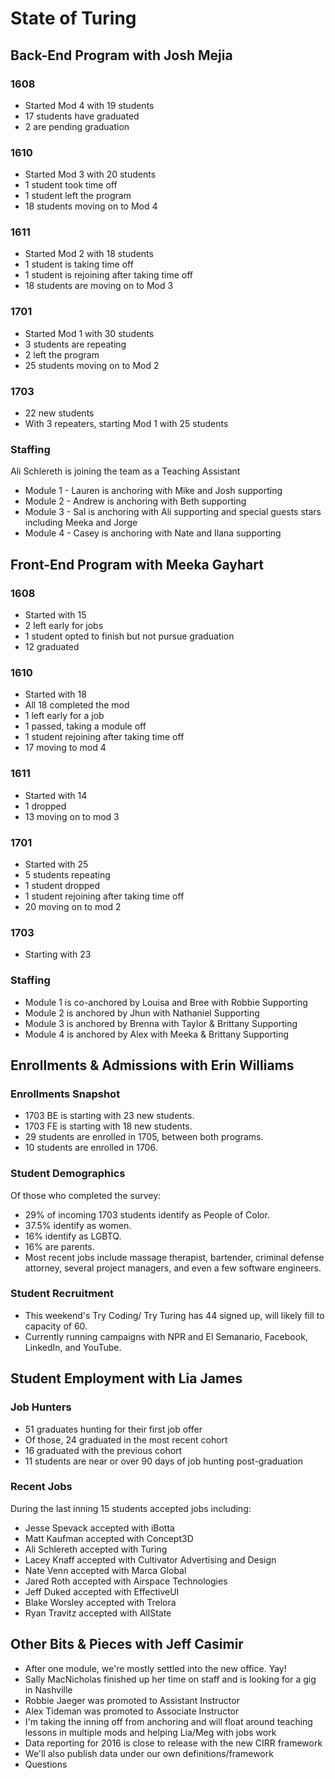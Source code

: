 # State of Turing

## Back-End Program with Josh Mejia

### 1608

* Started Mod 4 with 19 students
* 17 students have graduated
* 2 are pending graduation

### 1610

* Started Mod 3 with 20 students
* 1 student took time off
* 1 student left the program
* 18 students moving on to Mod 4

### 1611

* Started Mod 2 with 18 students
* 1 student is taking time off
* 1 student is rejoining after taking time off
* 18 students are moving on to Mod 3

### 1701

* Started Mod 1 with 30 students
* 3 students are repeating
* 2 left the program
* 25 students moving on to Mod 2

### 1703

* 22 new students
* With 3 repeaters, starting Mod 1 with 25 students

### Staffing

Ali Schlereth is joining the team as a Teaching Assistant

* Module 1 - Lauren is anchoring with Mike and Josh supporting
* Module 2 - Andrew is anchoring with Beth supporting
* Module 3 - Sal is anchoring with Ali supporting and special guests stars including Meeka and Jorge
* Module 4 - Casey is anchoring with Nate and Ilana supporting

## Front-End Program with Meeka Gayhart

### 1608

- Started with 15
- 2 left early for jobs
- 1 student opted to finish but not pursue graduation
- 12 graduated

### 1610

- Started with 18
- All 18 completed the mod
- 1 left early for a job
- 1 passed, taking a module off
- 1 student rejoining after taking time off
- 17 moving to mod 4

### 1611

- Started with 14
- 1 dropped
- 13 moving on to mod 3

### 1701

- Started with 25
- 5 students repeating
- 1 student dropped
- 1 student rejoining after taking time off
- 20 moving on to mod 2

### 1703

- Starting with 23

### Staffing

- Module 1 is co-anchored by Louisa and Bree with Robbie Supporting
- Module 2 is anchored by Jhun with Nathaniel Supporting
- Module 3 is anchored by Brenna with Taylor & Brittany Supporting
- Module 4 is anchored by Alex with Meeka & Brittany Supporting

## Enrollments & Admissions with Erin Williams

### Enrollments Snapshot

 - 1703 BE is starting with 23 new students.
 - 1703 FE is starting with 18 new students. 
 - 29 students are enrolled in 1705, between both programs.
 - 10 students are enrolled in 1706. 
 
### Student Demographics

Of those who completed the survey:

 - 29% of incoming 1703 students identify as People of Color.
 - 37.5% identify as women. 
 - 16% identify as LGBTQ.
 - 16% are parents.
 - Most recent jobs include massage therapist, bartender, criminal defense attorney, several project managers, and even a few software engineers. 
 
### Student Recruitment

 - This weekend's Try Coding/ Try Turing has 44 signed up, will likely fill to capacity of 60. 
 - Currently running campaigns with NPR and El Semanario, Facebook, LinkedIn, and YouTube.
 
## Student Employment with Lia James

### Job Hunters

* 51 graduates hunting for their first job offer
* Of those, 24 graduated in the most recent cohort
* 16 graduated with the previous cohort
* 11 students are near or over 90 days of job hunting post-graduation

### Recent Jobs

During the last inning 15 students accepted jobs including:

* Jesse Spevack accepted with iBotta
* Matt Kaufman accepted with Concept3D
* Ali Schlereth accepted with Turing
* Lacey Knaff accepted with Cultivator Advertising and Design
* Nate Venn accepted with Marca Global
* Jared Roth accepted with Airspace Technologies
* Jeff Duked accepted with EffectiveUI
* Blake Worsley accepted with Trelora
* Ryan Travitz accepted with AllState

## Other Bits & Pieces with Jeff Casimir

* After one module, we're mostly settled into the new office. Yay!
* Sally MacNicholas finished up her time on staff and is looking for a gig in Nashville
* Robbie Jaeger was promoted to Assistant Instructor
* Alex Tideman was promoted to Associate Instructor
* I'm taking the inning off from anchoring and will float around teaching lessons in multiple mods and helping Lia/Meg with jobs work
* Data reporting for 2016 is close to release with the new CIRR framework
* We'll also publish data under our own definitions/framework
* Questions
